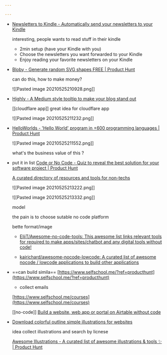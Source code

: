 ```yaml
---

---
```


* [Newsletters to Kindle - Automatically send your newsletters to your Kindle](https://www.producthunt.com/posts/newsletters-to-kindle)

	interesting, people wants to read stuff in their kindle
	
	- 2min setup (have your Kindle with you)
	- Choose the newsletters you want forwarded to your Kindle
	- Enjoy reading your favorite newsletters on your Kindle


* [Bloby - Generate random SVG shapes FREE | Product Hunt](https://www.producthunt.com/posts/bloby)

	can do this, how to make money?
	
	![[Pasted image 20210525210928.png]]
	
* [Highly - A Medium style tooltip to make your blog stand out](https://www.producthunt.com/posts/highly-2)

	[[cloudflare app]] great idea for cloudflare app
	
	![[Pasted image 20210525211232.png]]
	
	
* [HelloWorlds - 'Hello World' program in +600 programming languages | Product Hunt](https://www.producthunt.com/posts/helloworlds)
	
	![[Pasted image 20210525211552.png]]
	
	
	what's the business value of this ?
	
	
*  put it in list [Code or No Code - Quiz to reveal the best solution for your software project | Product Hunt](https://www.producthunt.com/posts/code-or-no-code)

	[A curated directory of resources and tools for non-techs](https://www.nocode.tech/)
	
	![[Pasted image 20210525213222.png]]
	
	![[Pasted image 20210525213332.png]]
	

	
	model
	
	
	the pain is to choose sutable no code platform
	
	bette format/image
	
	* [ElijT/Awesome-no-code-tools: This awesome list links relevant tools for required to make apps/sites/chatbot and any digital tools without code!](https://github.com/ElijT/Awesome-no-code-tools)
	
	* [kairichard/awesome-nocode-lowcode: A curated list of awesome nocode / lowcode applications to build other applications](https://github.com/kairichard/awesome-nocode-lowcode)

* ==can build simila== [https://www.selfschool.me/?ref=producthunt](https://www.selfschool.me/?ref=producthunt)

	* collect emails
	
	[https://www.selfschool.me/courses](https://www.selfschool.me/courses)
	
	[[no-code]] [Build a website, web app or portal on Airtable without code](https://www.softr.io/?utm_source=madewithbadge)
	
* [Download colorful outline simple illustrations for websites](https://www.getillustrations.com/illustration-pack/download-simple-colorful-outline-illustrations?ref=producthunt)

	idea collect illustrations and search by licnese
	
	
	[Awesome Illustrations - A curated list of awesome illustrations & tools ✨ | Product Hunt](https://www.producthunt.com/posts/awesome-illustrations-2?utm_source=badge-featured&utm_medium=badge&utm_souce=badge-awesome-illustrations-2)
	
	